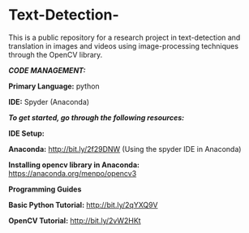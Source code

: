# Text-Detection-

This is a public repository for a research project in text-detection and translation in images and videos using image-processing techniques through the OpenCV library. 

***CODE MANAGEMENT:***

  **Primary Language:** python

  **IDE:** Spyder (Anaconda)

***To get started, go through the following resources:***

**IDE Setup:**

   **Anaconda:** http://bit.ly/2f29DNW  (Using the spyder IDE in Anaconda)

   **Installing opencv library in Anaconda:** https://anaconda.org/menpo/opencv3


**Programming Guides**

  **Basic Python Tutorial:** http://bit.ly/2qYXQ9V

  **OpenCV Tutorial:** http://bit.ly/2vW2HKt

